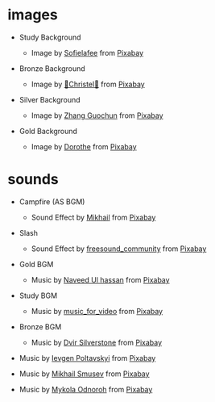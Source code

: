 # images

- Study Background
    - Image by <a href="https://pixabay.com/users/sofielafee-10521331/?utm_source=link-attribution&utm_medium=referral&utm_campaign=image&utm_content=4313104">Sofielafee</a> from <a href="https://pixabay.com//?utm_source=link-attribution&utm_medium=referral&utm_campaign=image&utm_content=4313104">Pixabay</a>

- Bronze Background
    - Image by <a href="https://pixabay.com/users/chiemseherin-1425977/?utm_source=link-attribution&utm_medium=referral&utm_campaign=image&utm_content=8892397">🌼Christel🌼</a> from <a href="https://pixabay.com//?utm_source=link-attribution&utm_medium=referral&utm_campaign=image&utm_content=8892397">Pixabay</a>

- Silver Background
    - Image by <a href="https://pixabay.com/users/张国纯-20854249/?utm_source=link-attribution&utm_medium=referral&utm_campaign=image&utm_content=6122667">Zhang Guochun</a> from <a href="https://pixabay.com//?utm_source=link-attribution&utm_medium=referral&utm_campaign=image&utm_content=6122667">Pixabay</a>

- Gold Background
    - Image by <a href="https://pixabay.com/users/darkmoon_art-1664300/?utm_source=link-attribution&utm_medium=referral&utm_campaign=image&utm_content=5077455">Dorothe</a> from <a href="https://pixabay.com//?utm_source=link-attribution&utm_medium=referral&utm_campaign=image&utm_content=5077455">Pixabay</a>



# sounds
- Campfire (AS BGM)
    - Sound Effect by <a href="https://pixabay.com/users/soundsforyou-4861230/?utm_source=link-attribution&utm_medium=referral&utm_campaign=music&utm_content=119594">Mikhail</a> from <a href="https://pixabay.com/sound-effects//?utm_source=link-attribution&utm_medium=referral&utm_campaign=music&utm_content=119594">Pixabay</a>
- Slash
    - Sound Effect by <a href="https://pixabay.com/users/freesound_community-46691455/?utm_source=link-attribution&utm_medium=referral&utm_campaign=music&utm_content=36274">freesound_community</a> from <a href="https://pixabay.com//?utm_source=link-attribution&utm_medium=referral&utm_campaign=music&utm_content=36274">Pixabay</a>

- Gold BGM
    - Music by <a href="https://pixabay.com/users/ulhassan123-24977311/?utm_source=link-attribution&utm_medium=referral&utm_campaign=music&utm_content=309756">Naveed Ul hassan</a> from <a href="https://pixabay.com//?utm_source=link-attribution&utm_medium=referral&utm_campaign=music&utm_content=309756">Pixabay</a>

- Study BGM
    - Music by <a href="https://pixabay.com/users/music_for_video-22579021/?utm_source=link-attribution&utm_medium=referral&utm_campaign=music&utm_content=110241">music_for_video</a> from <a href="https://pixabay.com/music//?utm_source=link-attribution&utm_medium=referral&utm_campaign=music&utm_content=110241">Pixabay</a>

- Bronze BGM
    - Music by <a href="https://pixabay.com/users/sonican-38947841/?utm_source=link-attribution&utm_medium=referral&utm_campaign=music&utm_content=324896">Dvir Silverstone</a> from <a href="https://pixabay.com//?utm_source=link-attribution&utm_medium=referral&utm_campaign=music&utm_content=324896">Pixabay</a>

- Music by <a href="https://pixabay.com/users/hitslab-47305729/?utm_source=link-attribution&utm_medium=referral&utm_campaign=music&utm_content=272176">Ievgen Poltavskyi</a> from <a href="https://pixabay.com/music//?utm_source=link-attribution&utm_medium=referral&utm_campaign=music&utm_content=272176">Pixabay</a>
- Music by <a href="https://pixabay.com/users/sigmamusicart-36860929/?utm_source=link-attribution&utm_medium=referral&utm_campaign=music&utm_content=368633">Mikhail Smusev</a> from <a href="https://pixabay.com//?utm_source=link-attribution&utm_medium=referral&utm_campaign=music&utm_content=368633">Pixabay</a>

- Music by <a href="https://pixabay.com/users/lkoliks-48415707/?utm_source=link-attribution&utm_medium=referral&utm_campaign=music&utm_content=332339">Mykola Odnoroh</a> from <a href="https://pixabay.com//?utm_source=link-attribution&utm_medium=referral&utm_campaign=music&utm_content=332339">Pixabay</a>

